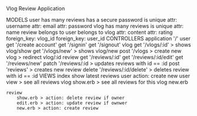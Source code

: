 Vlog Review Application

MODELS
    user
        has many reviews
        has a secure password
        is unique
            attr: username
            attr: email
            attr: password
    vlog
        has many reviews
        is unique
            attr: name
    review
        belongs to user
        belongs to vlog
            attr: content
            attr: rating
            foreign_key: vlog_id
            foreign_key: user_id
CONTROLLERS
    application
        '/'
    user
        get '/create account'
        get '/signin'
        get '/signout'
    vlog
        get '/vlogs/:id'
            > shows vlog/show
        get '/vlogs/new'
            > shows vlog/new
        post '/vlogs
            > create new vlog
            > redirect vlog/:id
    review
        get '/reviews/:id'
        get '/reviews/:id/edit'
        get '/reviews/new' 
        patch '/reviews/:id
            > updates reviews with id == :id
        post 'reviews'
            > creates new review
        delete '/reviews/:id/delete'
            > deletes review with id == :id
VIEWS
    index 
        show latest reviews
    user
        action: create new user
        view > see all reviews
    vlog
        show.erb > see all reviews for this vlog
        new.erb

    review
        show.erb > action: delete review if owner
        edit.erb > action: update review if ownwer
        new.erb > action: create review

      